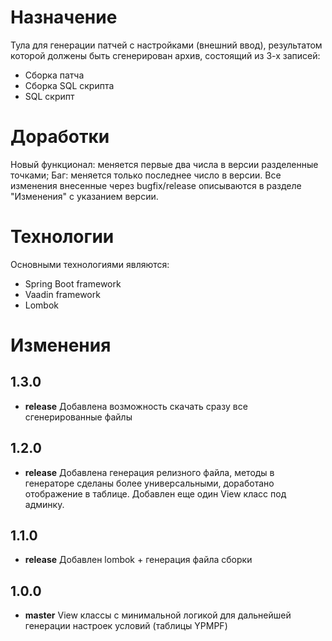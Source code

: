 # Назначение
Тула для генерации патчей с настройками (внешний ввод), результатом которой должены быть сгенерирован архив, состоящий из 3-х записей:
* Сборка патча
* Сборка SQL скрипта
* SQL скрипт

# Доработки
Новый функционал: меняется первые два числа в версии разделенные точками;
Баг: меняется только последнее число в версии.
Все изменения внесенные через bugfix/release описываются в разделе "Изменения" с указанием версии.

# Технологии
Основными технологиями являются:
* Spring Boot framework
* Vaadin framework
* Lombok

# Изменения
## 1.3.0
* **release** Добавлена возможность скачать сразу все сгенерированные файлы
## 1.2.0
* **release** Добавлена генерация релизного файла, методы в генераторе сделаны более универсальными, доработано отображение в таблице. Добавлен еще один View класс под админку.
## 1.1.0
* **release** Добавлен lombok + генерация файла сборки 
## 1.0.0
* **master** View классы с минимальной логикой для дальнейшей генерации настроек условий (таблицы YPMPF)  
